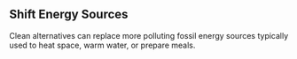 ## Shift Energy Sources

Clean alternatives can replace more polluting fossil energy sources typically used to heat space, warm water, or prepare meals.
